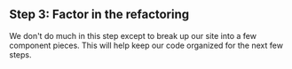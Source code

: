 ## Step 3: Factor in the refactoring

We don't do much in this step except to break up our site into a few component pieces.  This will help keep our code organized for the next few steps.